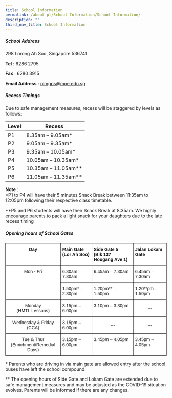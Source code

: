 ```yaml
---
title: School Information
permalink: /about-pl/School-Information/School-Information/
description: ""
third_nav_title: School Information
---
```

##### **School Address**

298 Lorong Ah Soo, Singapore 536741

**Tel**&nbsp;: 6286 2795

**Fax**&nbsp;: 6280 3915

**Email Address**&nbsp;:&nbsp;[plmgps@moe.edu.sg](mailto:plmgps@moe.edu.sg)  

  

##### **Recess Timings**&nbsp;

Due to safe management measures, recess will be staggered by levels as follows:

| Level | Recess |
|---|---|
| P1 | 8.35am – 9.05am* |
| P2 | 9.05am – 9.35am* |
| P3 | 9.35am – 10.05am* |
| P4 | 10.05am – 10.35am* |
| P5 | 10.35am – 11.05am** |
| P6 | 11.05am – 11.35am** |

**Note**&nbsp;:  
*P1 to P4 will have their 5 minutes Snack Break between 11:35am to 12:05pm following their respective class timetable.  
  
**P5 and P6 students will have their Snack Break at 8:35am. We highly encourage parents to pack a light snack for your daughters due to the late recess timing  
  

##### **Opening hours of School Gates**

<style type="text/css">
.tg  {border-collapse:collapse;border-spacing:0;}
.tg td{border-color:black;border-style:solid;border-width:1px;font-family:Arial, sans-serif;font-size:14px;
  overflow:hidden;padding:10px 5px;word-break:normal;}
.tg th{border-color:black;border-style:solid;border-width:1px;font-family:Arial, sans-serif;font-size:14px;
  font-weight:normal;overflow:hidden;padding:10px 5px;word-break:normal;}
.tg .tg-9hzb{background-color:#FFF;font-weight:bold;text-align:center;vertical-align:top}
.tg .tg-dgl5{background-color:#FFF;font-weight:bold;text-align:left;vertical-align:top}
.tg .tg-7yig{background-color:#FFF;text-align:center;vertical-align:top}
.tg .tg-ktyi{background-color:#FFF;text-align:left;vertical-align:top}
.tg .tg-f4yw{background-color:#FFF;text-align:center;vertical-align:middle}
</style>
<table class="tg">
<thead>
  <tr>
    <th class="tg-9hzb">Day</th>
    <th class="tg-dgl5">Main Gate<br>(Lor Ah Soo)</th>
    <th class="tg-dgl5">Side Gate 5<br>(Blk 137 Hougang Ave 1)</th>
    <th class="tg-dgl5">Jalan Lokam Gate</th>
  </tr>
</thead>
<tbody>
  <tr>
    <td class="tg-7yig" rowspan="3">Mon - Fri</td>
    <td class="tg-ktyi">6.30am – 7.30am</td>
    <td class="tg-ktyi">6.45am – 7.30am</td>
    <td class="tg-ktyi">6.45am – 7.30am</td>
  </tr>
  <tr>
    <td class="tg-ktyi">1.50pm*  – 2.30pm</td>
    <td class="tg-ktyi" rowspan="2">
			1.20pm** – 1.50pm</td>
    <td class="tg-ktyi" rowspan="2">
			1.20**pm – 1.50pm</td>
  </tr>
  <tr>
		
  </tr>
  <tr>
    <td class="tg-7yig">Monday <br>(HMTL Lessons)</td>
 <td class="tg-ktyi">3.15pm – 6.00pm</td>
<td class="tg-ktyi">3.10pm – 3.30pm</td>
<td class="tg-f4yw">---</td>
  </tr>
  <tr>
    <td class="tg-7yig">Wednesday &amp; Friday<br>(CCA)</td>
    <td class="tg-ktyi">3.15pm – 6.00pm</td>
			<td class="tg-f4yw">---</td>
			<td class="tg-f4yw">---</td>
  </tr>
  <tr>
    <td class="tg-7yig">Tue &amp; Thur<br>(Enrichment/Remedial Days)</td>
    <td class="tg-ktyi">3.15pm – 6.00pm</td>
    <td class="tg-ktyi">3.45pm – 4.05pm</td>
    <td class="tg-ktyi">3.45pm – 4.05pm</td>
  </tr>
</tbody>
</table>

\* Parents who are driving in via main gate are allowed entry after the school buses have left the school compound.&nbsp;  

  

\*\* The opening hours of Side Gate and Lokam Gate are extended due to safe management measures and may be adjusted as the COVID-19 situation evolves. Parents will be informed if there are any changes.